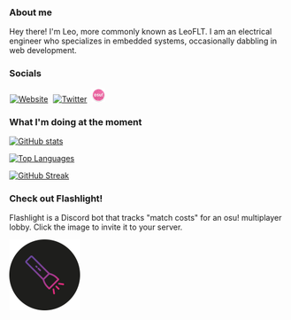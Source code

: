 ### About me
Hey there! I'm Leo, more commonly known as LeoFLT. I am an electrical engineer who specializes in embedded systems, occasionally dabbling in web development.

### Socials
[<img alt="Website" width="24px" hspace="1px" src="https://leoflt.com/favicon.svg" />][site]
[<img alt="Twitter" width="24px" hspace="4px" src="https://i.imgur.com/KltN3kv.png" />][twitter]
[<img alt="osu!" width="25px" src="https://raw.githubusercontent.com/ppy/osu-web/master/public/images/layout/osu-logo%402x.png" />][osu]
<br>

### What I'm doing at the moment

[![GitHub stats](https://github-readme-stats.vercel.app/api?username=LeoFLT&theme=github_dark&hide_border=true)](https://github.com/anuraghazra/github-readme-stats)

[![Top Languages](https://github-readme-stats.vercel.app/api/top-langs/?username=LeoFLT&theme=github_dark&hide_border=true&layout=compact)](https://github.com/anuraghazra/github-readme-stats)

[![GitHub Streak](https://github-readme-streak-stats.herokuapp.com/?user=LeoFLT&theme=github-dark&hide_border=true&stroke=c3d1d9&ring=4c8eda&sideLabels=bdcbd3&sideNums=bdcbd3&currStreakLabel=bdcbd3&currStreakNum=bdcbd3&dates=bdcbd3)](https://git.io/streak-stats)


### Check out Flashlight!

Flashlight is a Discord bot that tracks "match costs" for an osu! multiplayer lobby. Click the image to invite it to your server.

[<img align="left" width="128px" alt="Click to invite Flashlight to your guild" src="https://raw.githubusercontent.com/LeoFLT/FlashlightBot/main/assets/flashlight.svg"></img>][flashlight]

[flashlight]: https://flashlight.leoflt.com
[osu]: https://osu.ppy.sh/users/3668779
[site]: https://leoflt.com
[twitter]: https://twitter.com/leoflt
